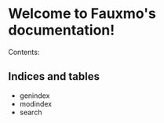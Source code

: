 # Welcome to Fauxmo's documentation!

Contents:

## Indices and tables

-   genindex
-   modindex
-   search
